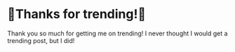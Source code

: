 # 🎉Thanks for trending!🎉

Thank you so much for getting me on trending! I never thought I would get a trending post, but I did!